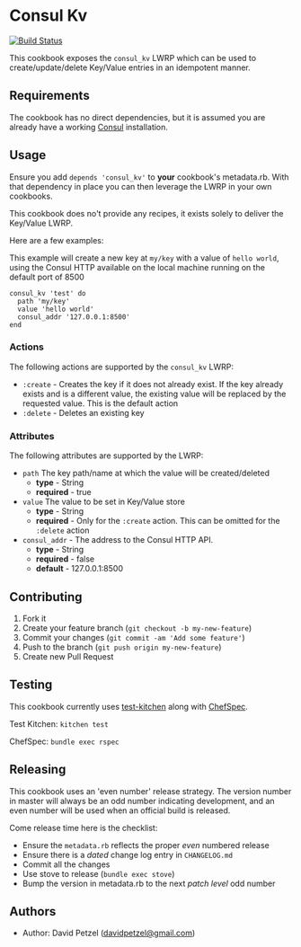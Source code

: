 # Consul Kv
[![Build Status](https://api.shippable.com/projects/545ee930c6f0803064f3db48/badge?branchName=master)](https://app.shippable.com/projects/545ee930c6f0803064f3db48/builds/latest)

This cookbook exposes the `consul_kv` LWRP which can be used to
create/update/delete Key/Value entries in an idempotent manner.

## Requirements
The cookbook has no direct dependencies, but it is assumed you are already
have a working [Consul](https://consul.io/) installation.

## Usage
Ensure you add `depends 'consul_kv'` to **your** cookbook's metadata.rb. With
that dependency in place you can then leverage the LWRP in your own cookbooks.

This cookbook does no't provide any recipes, it exists solely to deliver the
Key/Value LWRP.

Here are a few examples:

This example will create a new key at `my/key` with a value of `hello world`,
using the Consul HTTP available on the local machine running on the default
port of 8500

```
consul_kv 'test' do
  path 'my/key'
  value 'hello world'
  consul_addr '127.0.0.1:8500'
end
```

### Actions
The following actions are supported by the `consul_kv` LWRP:

* `:create` - Creates the key if it does not already exist. If the key already
  exists and is a different value, the existing value will be replaced by
  the requested value. This is the default action
* `:delete` - Deletes an existing key

### Attributes
The following attributes are supported by the LWRP:

* `path` The key path/name at which the value will be created/deleted
    * **type** - String
    * **required** - true
* `value` The value to be set in Key/Value store
    * **type** - String
    * **required** - Only for the `:create` action. This can be omitted for the
      `:delete` action
* `consul_addr` - The address to the Consul HTTP API.
    * **type** - String
    * **required** - false
    * **default** - 127.0.0.1:8500



## Contributing
1. Fork it
2. Create your feature branch (`git checkout -b my-new-feature`)
3. Commit your changes (`git commit -am 'Add some feature'`)
4. Push to the branch (`git push origin my-new-feature`)
5. Create new Pull Request

## Testing

This cookbook currently uses [test-kitchen](https://github.com/opscode/test-kitchen)
along with [ChefSpec](https://docs.getchef.com/chefspec.html).

Test Kitchen: `kitchen test`

ChefSpec: `bundle exec rspec`

## Releasing
This cookbook uses an 'even number' release strategy. The version number in master
will always be an odd number indicating development, and an even number will
be used when an official build is released.

Come release time here is the checklist:

* Ensure the `metadata.rb` reflects the proper *even* numbered release
* Ensure there is a *dated* change log entry in `CHANGELOG.md`
* Commit all the changes
* Use stove to release (`bundle exec stove`)
* Bump the version in metadata.rb to the next *patch level* odd number

## Authors
- Author: David Petzel (<davidpetzel@gmail.com>)

